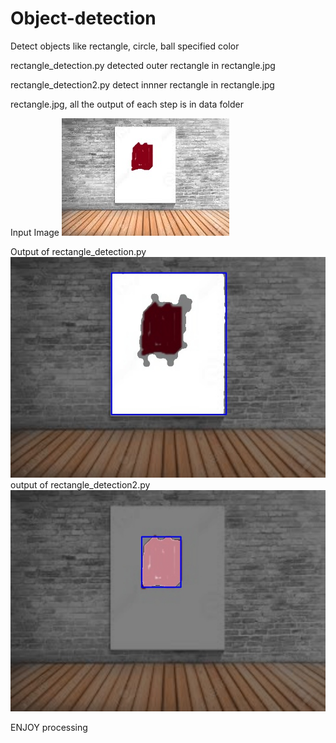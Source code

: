 # Object-detection
Detect objects like rectangle, circle, ball specified color

rectangle_detection.py detected outer rectangle in rectangle.jpg 

rectangle_detection2.py detect innner rectangle in rectangle.jpg
 
 rectangle.jpg, all the output of each step is in data folder
 
 Input Image
 ![alt text](data/rectangle.jpg "input image")
 
 Output of rectangle_detection.py
 ![alt text](data/final_output_2.jpg "Final output of rectangle_detection2.py")
 output of rectangle_detection2.py
 ![alt text](data/final_output.jpg "Final output of rectangle_detectio.py")
 
 
 
 
 
 
 
 ENJOY processing 
